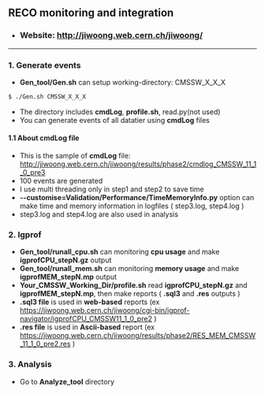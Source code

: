 ## RECO monitoring and integration  
 - ### Website: http://jiwoong.web.cern.ch/jiwoong/  
---

### 1. Generate events  
 -  **Gen_tool/Gen.sh** can setup working-directory: CMSSW_X_X_X
```bash
$ ./Gen.sh CMSSW_X_X_X
```      
 -  The directory includes **cmdLog**, **profile.sh**, read.py(not used)  
 -  You can generate events of all datatier using **cmdLog** files  

#### **1.1 About cmdLog file**  
 -  This is the sample of **cmdLog** file: http://jiwoong.web.cern.ch/jiwoong/results/phase2/cmdlog_CMSSW_11_1_0_pre3  
 - 100 events are generated  
 - I use multi threading only in step1 and step2 to save time  
 - **--customise=Validation/Performance/TimeMemoryInfo.py** option can make time and memory information in logfiles ( step3.log, step4.log )
 - step3.log and step4.log are also used in analysis  

### 2. Igprof  
 - **Gen_tool/runall_cpu.sh** can monitoring **cpu usage** and make **igprofCPU_stepN.gz** output  
 - **Gen_tool/runall_mem.sh** can monitoring **memory usage** and make **igprofMEM_stepN.mp** output  
 - **Your_CMSSW_Working_Dir/profile.sh** read **igprofCPU_stepN.gz** and **igprofMEM_stepN.mp**, then make reports ( **.sql3** and **.res** outputs )  
 - **.sql3 file** is used in **web-based** reports (ex https://jiwoong.web.cern.ch/jiwoong/cgi-bin/igprof-navigator/igprofCPU_CMSSW11_1_0_pre2 )  
 - **.res file** is used in **Ascii-based** report (ex https://jiwoong.web.cern.ch/jiwoong/results/phase2/RES_MEM_CMSSW_11_1_0_pre2.res )  

### 3. Analysis  
 - Go to **Analyze_tool** directory

 

